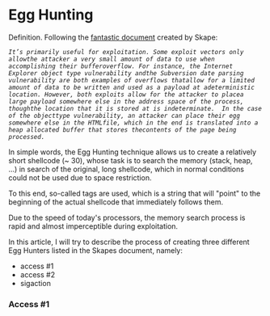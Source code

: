 # Egg Hunting #

Definition. Following the [fantastic document](http://www.hick.org/code/skape/papers/egghunt-shellcode.pdf) created by Skape:

*`It’s primarily useful for exploitation. Some exploit vectors only allowthe attacker a very small amount of data to use when accomplishing their bufferoverflow. For instance, the Internet Explorer object type vulnerability andthe Subversion date parsing vulnerability are both examples of overflows thatallow for a limited amount of data to be written and used as a payload at adeterministic location. However, both exploits allow for the attacker to placea large payload somewhere else in the address space of the process, thoughthe location that it is stored at is indeterminate.  In the case of the objecttype vulnerability, an attacker can place their egg somewhere else in the HTMLfile, which in the end is translated into a heap allocated buffer that stores thecontents of the page being processed.`*

In simple words, the Egg Hunting technique allows us to create a relatively short shellcode (~ 30), whose task is to search the memory (stack, heap, ...) in search of the original, long shellcode, which in normal conditions could not be used due to space restriction.

To this end, so-called tags are used, which is a string that will "point" to the beginning of the actual shellcode that immediately follows them.

Due to the speed of today's processors, the memory search process is rapid and almost imperceptible during exploitation.

In this article, I will try to describe the process of creating three different Egg Hunters listed in the Skapes document, namely:
- access #1
- access #2
- sigaction

### Access #1 ###

